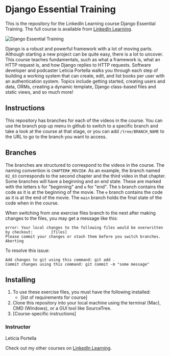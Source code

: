 # Django Essential Training
This is the repository for the LinkedIn Learning course Django Essential Training. The full course is available from [LinkedIn Learning][lil-course-url].

![Django Essential Training][lil-thumbnail-url] 

Django is a robust and powerful framework with a lot of moving parts. Although starting a new project can be quite easy, there is a lot to uncover. This course teaches fundamentals, such as what a framework is, what an HTTP request is, and how Django replies to HTTP requests. Software developer and podcaster Leticia Portella walks you through each step of building a working system that can create, edit, and list books per user with an authentication system. Topics include getting started, creating users and data, ORMs, creating a dynamic template, Django class-based files and static views, and so much more!

## Instructions
This repository has branches for each of the videos in the course. You can use the branch pop up menu in github to switch to a specific branch and take a look at the course at that stage, or you can add `/tree/BRANCH_NAME` to the URL to go to the branch you want to access.

## Branches
The branches are structured to correspond to the videos in the course. The naming convention is `CHAPTER#_MOVIE#`. As an example, the branch named `02_03` corresponds to the second chapter and the third video in that chapter. 
Some branches will have a beginning and an end state. These are marked with the letters `b` for "beginning" and `e` for "end". The `b` branch contains the code as it is at the beginning of the movie. The `e` branch contains the code as it is at the end of the movie. The `main` branch holds the final state of the code when in the course.

When switching from one exercise files branch to the next after making changes to the files, you may get a message like this:

    error: Your local changes to the following files would be overwritten by checkout:        [files]
    Please commit your changes or stash them before you switch branches.
    Aborting

To resolve this issue:
	
    Add changes to git using this command: git add .
	Commit changes using this command: git commit -m "some message"

## Installing
1. To use these exercise files, you must have the following installed:
	- [list of requirements for course]
2. Clone this repository into your local machine using the terminal (Mac), CMD (Windows), or a GUI tool like SourceTree.
3. [Course-specific instructions]


### Instructor

Leticia Portella 
                            


                            

Check out my other courses on [LinkedIn Learning](https://www.linkedin.com/learning/instructors/leticia-portella).

[lil-course-url]: https://www.linkedin.com/learning/django-essential-training
[lil-thumbnail-url]: https://cdn.lynda.com/course/2894047/2894047-1632244073199-16x9.jpg
